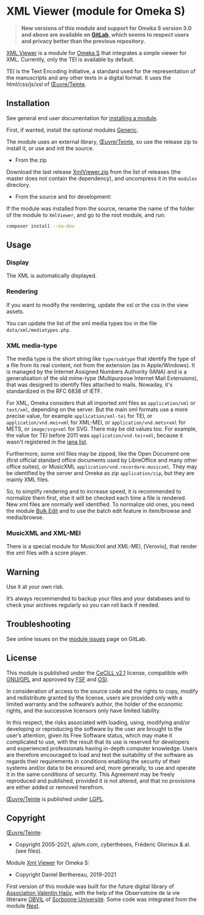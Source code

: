 XML Viewer (module for Omeka S)
===============================

> __New versions of this module and support for Omeka S version 3.0 and above
> are available on [GitLab], which seems to respect users and privacy better
> than the previous repository.__

[XML Viewer] is a module for [Omeka S] that integrates a simple viewer for XML.
Currently, only the TEI is available by default.

TEI is the Text Encoding Initiative, a standard used for the representation of
the manuscripts and any other texts in a digital format. It uses the html/css/js/xsl
of [Œuvre/Teinte].


Installation
------------

See general end user documentation for [installing a module].

First, if wanted, install the optional modules [Generic].

The module uses an external library, [Œuvre/Teinte], so use the release zip to
install it, or use and init the source.

* From the zip

Download the last release [XmlViewer.zip] from the list of releases (the master
does not contain the dependency), and uncompress it in the `modules` directory.

* From the source and for development:

If the module was installed from the source, rename the name of the folder of
the module to `XmlViewer`, and go to the root module, and run:

```sh
composer install --no-dev
```


Usage
-----

### Display

The XML is automatically displayed.

### Rendering

If you want to modify the rendering, update the xsl or the css in the view
assets.

You can update  the list of the xml media types too in the file `data/xml/mediatypes.php`.

### XML media-type

The media type is the short string like `type/subtype` that identify the type of
a file from its real content, not from the extension (as in Apple/Windows). It
is managed by the Internet Assigned Numbers Authority (IANA) and is a
generalisation of the old mime-type (Multipurpose Internet Mail Extensions),
that was designed to identify files attached to mails. Nowaday, it's
standardized in the RFC 6838 of IETF.

For XML, Omeka considers that all imported xml files as `application/xml` or
`text/xml`, depending on the server. But the main xml formats use a more precise
value, for example `application/xml-tei` for TEI, or `application/vnd.mei+xml`
for XML-MEI, or `application/vnd.mets+xml` for METS, or `image/svg+xml` for SVG.
There may be old values too. For example, the value for TEI before 2011 was
`application/vnd.tei+xml`, because it wasn't registered in the [iana list].

Furthermore, some xml files may be zipped, like the Open Document one (first
official standard office documents used by LibreOffice and many other office
suites), or MusicXML `application/vnd.recordare.musicxml`. They may be
identified by the server and Omeka as zip `application/zip`, but they are mainly
XML files.

So, to simplify rendering and to increase speed, it is recommended to normalize
them first, else it will be checked each time a file is rendered. New xml files
are normally well identified. To normalize old ones, you need the module
[Bulk Edit] and to use the batch edit feature in item/browse and media/browse.

### MusicXML and XML-MEI

There is a special module for MusicXml and XML-MEI, [Verovio], that render the
xml files with a score player.


Warning
-------

Use it at your own risk.

It’s always recommended to backup your files and your databases and to check
your archives regularly so you can roll back if needed.


Troubleshooting
---------------

See online issues on the [module issues] page on GitLab.


License
-------

This module is published under the [CeCILL v2.1] license, compatible with
[GNU/GPL] and approved by [FSF] and [OSI].

In consideration of access to the source code and the rights to copy, modify and
redistribute granted by the license, users are provided only with a limited
warranty and the software’s author, the holder of the economic rights, and the
successive licensors only have limited liability.

In this respect, the risks associated with loading, using, modifying and/or
developing or reproducing the software by the user are brought to the user’s
attention, given its Free Software status, which may make it complicated to use,
with the result that its use is reserved for developers and experienced
professionals having in-depth computer knowledge. Users are therefore encouraged
to load and test the suitability of the software as regards their requirements
in conditions enabling the security of their systems and/or data to be ensured
and, more generally, to use and operate it in the same conditions of security.
This Agreement may be freely reproduced and published, provided it is not
altered, and that no provisions are either added or removed herefrom.

[Œuvre/Teinte] is published under [LGPL].


Copyright
---------

[Œuvre/Teinte]:

* Copyright 2005-2021, ajlsm.com, cyberthèses, Fréderic Glorieux & al. (see files).

Module [Xml Viewer] for Omeka S:

* Copyright Daniel Berthereau, 2019-2021

First version of this module was built for the future digital library of [Association Valentin Haüy],
with the help of the Observatoire de la vie littéraire [OBVIL] of [Sorbonne Université].
Some code was integrated from the module [Next].


[XML Viewer]: https://gitlab.com/Daniel-KM/Omeka-S-module-XmlViewer
[Œuvre/Teinte]: https://github.com/oeuvres/teinte
[Omeka S]: https://omeka.org/s
[XmlViewer.zip]: https://gitlab.com/Daniel-KM/Omeka-S-module-XmlViewer/-/releases
[Installing a module]: http://dev.omeka.org/docs/s/user-manual/modules/#installing-modules
[Generic]: https://gitlab.com/Daniel-KM/Omeka-S-module-Generic
[module issues]: https://gitlab.com/Daniel-KM/Omeka-S-module-XmlViewer/-/issues
[Verovio Viewer]: https://gitlab.com/Daniel-KM/Omeka-S-module-Verovio
[Bulk Edit]: https://gitlab.com/Daniel-KM/Omeka-S-module-BulkEdit
[Next]: https://gitlab.com/Daniel-KM/Omeka-S-module-Next
[iana list]: https://www.iana.org/assignments/media-types/media-types.xhtml
[CeCILL v2.1]: https://www.cecill.info/licences/Licence_CeCILL_V2.1-en.html
[GNU/GPL]: https://www.gnu.org/licenses/gpl-3.0.html
[FSF]: https://www.fsf.org
[OSI]: http://opensource.org
[LGPL]: http://www.gnu.org/licenses/lgpl.html
[GitLab]: https://gitlab.com/Daniel-KM
[Association Valentin Haüy]: https://avh.asso.fr
[OBVIL]: https://obvil.sorbonne-universite.fr
[Sorbonne Université]: https://www.sorbonne-universite.fr
[Daniel-KM]: https://gitlab.com/Daniel-KM "Daniel Berthereau"

